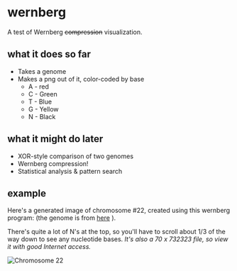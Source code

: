 # wernberg
A test of Wernberg ~~compression~~ visualization.

## what it does so far
* Takes a genome
* Makes a png out of it, color-coded by base
    * A - red
    * C - Green
    * T - Blue
    * G - Yellow
    * N - Black

## what it might do later
* XOR-style comparison of two genomes
* Wernberg compression!
* Statistical analysis & pattern search
    
## example
Here's a generated image of chromosome #22, created using this wernberg program: (the genome is from [here](ftp://ftp.ncbi.nlm.nih.gov/genomes/H_sapiens/Assembled_chromosomes/seq/) ).

There's quite a lot of N's at the top, so you'll have to scroll about 1/3 of the way down to see any nucleotide bases.
_It's also a 70 x 732323 file, so view it with good Internet access._





![Chromosome 22][chr22]

[chr22]: https://github.com/engenomics/wernberg/raw/master/g.png "Chromosome 22"
